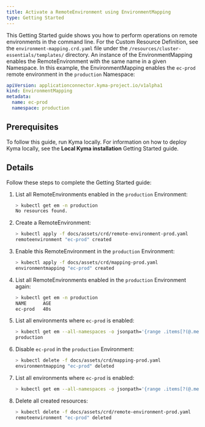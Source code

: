 ```yaml
---
title: Activate a RemoteEnvironment using EnvironmentMapping
type: Getting Started
---
```


This Getting Started guide shows you how to perform operations on remote environments in the command line. For the Custom Resource Definition, see the `environment-mapping.crd.yaml` file under the `/resources/cluster-essentials/templates/` directory.
An instance of the EnvironmentMapping enables the RemoteEnvironment with the same name in a given Namespace. In this example, the EnvironmentMapping enables the `ec-prod` remote environment in the `production` Namespace:

```yaml
apiVersion: applicationconnector.kyma-project.io/v1alpha1
kind: EnvironmentMapping
metadata:
  name: ec-prod
  namespace: production
```

## Prerequisites

To follow this guide, run Kyma locally. For information on how to deploy Kyma locally, see the **Local Kyma installation** Getting Started guide.

## Details

Follow these steps to complete the Getting Started guide:
1. List all RemoteEnvironments enabled in the `production` Environment:
    ```bash
    > kubectl get em -n production
    No resources found.
    ```
2. Create a RemoteEnvironment:
    ```bash
    > kubectl apply -f docs/assets/crd/remote-environment-prod.yaml
    remoteenvironment "ec-prod" created
    ```
3. Enable this RemoteEnvironment in the `production` Environment:
    ```bash
    > kubectl apply -f docs/assets/crd/mapping-prod.yaml
    environmentmapping "ec-prod" created
    ```  
4. List all RemoteEnvironments enabled in the `production` Environment again:
    ```bash
    > kubectl get em -n production
    NAME      AGE
    ec-prod   40s
    ```
5. List all environments where `ec-prod` is enabled:
    ```bash
    > kubectl get em --all-namespaces -o jsonpath='{range .items[?(@.metadata.name=="ec-prod")]}{@.metadata.namespace}{"\n"}{end}'
    production
    ```
6. Disable `ec-prod` in the `production` Environment:
    ```bash
    > kubectl delete -f docs/assets/crd/mapping-prod.yaml
    environmentmapping "ec-prod" deleted
    ```
7. List all environments where `ec-prod` is enabled:
    ```bash
    > kubectl get em --all-namespaces -o jsonpath='{range .items[?(@.metadata.name=="ec-prod")]}{@.metadata.namespace}{"\n"}{end}'
    ```
8. Delete all created resources:
    ```bash
    > kubectl delete -f docs/assets/crd/remote-environment-prod.yaml
    remoteenvironment "ec-prod" deleted
    ```
